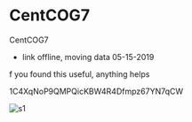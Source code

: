 # CentCOG7
CentCOG7


* link offline, moving data 05-15-2019



f you found this useful, anything helps

1C4XqNoP9QMPQicKBW4R4Dfmpz67YN7qCW

![s1](https://i.imgur.com/MVirCFO.png)
